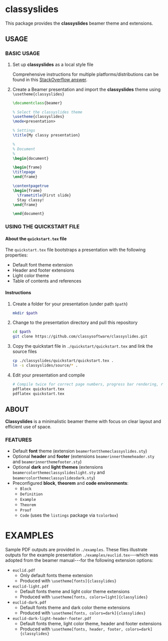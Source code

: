 # classyslides

This package provides the **classyslides** beamer theme and extensions.

## USAGE

### BASIC USAGE

1. Set up **classyslides** as a local style file

   Comprehensive instructions for multiple platforms/distributions can be found in this [StackOverflow answer][1].

2. Create a Beamer presentation and import the **classyslides** theme using `\usetheme{classyslides}`

   ```latex
   \documentclass{beamer}

   % Select the classyslides theme
   \usetheme{classyslides}
   \mode<presentation>

   % Settings
   \title{My classy presentation}

   %
   % Document
   %
   \begin{document}

   \begin{frame}
   \titlepage
   \end{frame}

   \contentpagetrue
   \begin{frame}
     \frametitle{First slide}
     Stay classy!
   \end{frame}

   \end{document}
   ```

### USING THE QUICKSTART FILE

#### About the `quickstart.tex` file

The `quickstart.tex` file bootstraps a presentation with the following properties:

- Default font theme extension
- Header and footer extensions
- Light color theme
- Table of contents and references

#### Instructions

1. Create a folder for your presentation (under path `$path`)

   ```bash
   mkdir $path
   ```

2. Change to the presentation directory and pull this repository

   ```bash
   cd $path
   git clone https://github.com/classysoftware/classyslides.git
   ```

3. Copy the quickstart file in `./quickstart/quickstart.tex` and link the source files

   ```bash
   cp ./classyslides/quickstart/quickstart.tex .
   ln -s classyslides/source/* .
   ```

4. Edit your presentation and compile

   ```bash
   # Compile twice for correct page numbers, progress bar rendering, references etc.
   pdflatex quickstart.tex
   pdflatex quickstart.tex
   ```

## ABOUT

**Classyslides** is a minimalistic beamer theme with focus on clear layout and efficient use of space.

### FEATURES

- Default **font** theme (extension `beamerfontthemeclassyslides.sty`)
- Optional **header** and **footer** (extensions `beamerinnerthemeheader.sty` and `beamerinnerthemefooter.sty`)
- Optional **dark** and **light themes** (extensions `beamercolorthemeclassyslideslight.sty` and `beamercolorthemeclassyslidesdark.sty`)
- Preconfigured **block**, **theorem** and **code environments**:
  - `Block`
  - `Definition`
  - `Example`
  - `Theorem`
  - `Proof`
  - `Code` (uses the `listings` package via `tcolorbox`)

# EXAMPLES

Sample PDF outputs are provided in `./examples`. These files illustrate outputs for the example presentation `./examples/euclid.tex`---which was adopted from the beamer manual---for the following extension options:

- `euclid.pdf`
  - Only default fonts theme extension
  - Produced with `\usetheme[fonts]{classylides}`
- `euclid-light.pdf`
  - Default fonts theme and light color theme extensions
  - Produced with `\usetheme[fonts, colors=light]{classylides}`
- `euclid-dark.pdf`
  - Default fonts theme and dark color theme extensions
  - Produced with `\usetheme[fonts, colors=dark]{classylides}`
- `euclid-dark-light-header-footer.pdf`
  - Default fonts theme, light color theme, header and footer extensions
  - Produced with `\usetheme[fonts, header, footer, colors=dark]{classylides}`

[1]: http://tex.stackexchange.com/questions/1137/where-do-i-place-my-own-sty-or-cls-files-to-make-them-available-to-all-my-te
